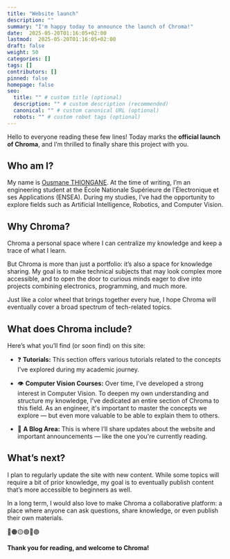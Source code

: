 ```yaml
---
title: "Website launch"
description: ""
summary: "I'm happy today to announce the launch of Chroma!"
date:  2025-05-20T01:16:05+02:00
lastmod:  2025-05-20T01:16:05+02:00
draft: false
weight: 50
categories: []
tags: []
contributors: []
pinned: false
homepage: false
seo:
  title: "" # custom title (optional)
  description: "" # custom description (recommended)
  canonical: "" # custom canonical URL (optional)
  robots: "" # custom robot tags (optional)
---
```


Hello to everyone reading these few lines! Today marks the **official launch of Chroma**, and I’m thrilled to finally share this project with you.

## Who am I?

My name is [Ousmane THIONGANE](https://ousmanethiongane.framer.website/). At the time of writing, I’m an engineering student at the École Nationale Supérieure de l'Électronique et ses Applications (ENSEA). During my studies, I’ve had the opportunity to explore fields such as Artificial Intelligence, Robotics, and Computer Vision.

## Why Chroma?

Chroma a personal space where I can centralize my knowledge and keep a trace of what I learn.

But Chroma is more than just a portfolio: it’s also a space for knowledge sharing. My goal is to make technical subjects that may look complex more accessible, and to open the door to curious minds eager to dive into projects combining electronics, programming, and much more.

Just like a color wheel that brings together every hue, I hope Chroma will eventually cover a broad spectrum of tech-related topics.

## What does Chroma include?

Here’s what you’ll find (or soon find) on this site:

- :question: **Tutorials:** This section offers various tutorials related to the concepts I've explored during my academic journey.

- :eye: **Computer Vision Courses:** Over time, I've developed a strong interest in Computer Vision. To deepen my own understanding and structure my knowledge, I've dedicated an entire section of Chroma to this field. As an engineer, it's important to master the concepts we explore — but even more valuable to be able to explain them to others.

- :speech_balloon: **A Blog Area:** This is where I’ll share updates about the website and important announcements — like the one you're currently reading.

## What’s next?

I plan to regularly update the site with new content. While some topics will require a bit of prior knowledge, my goal is to eventually publish content that’s more accessible to beginners as well.

In a long term, I would also love to make Chroma a collaborative platform: a place where anyone can ask questions, share knowledge, or even publish their own materials.

🔴🟠🟡🟢🔵🟣

**Thank you for reading, and welcome to Chroma!**

